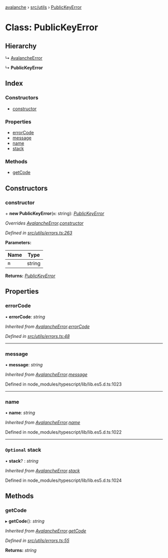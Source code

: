 [avalanche](../README.md) › [src/utils](../modules/src_utils.md) › [PublicKeyError](src_utils.publickeyerror.md)

# Class: PublicKeyError

## Hierarchy

  ↳ [AvalancheError](src_utils.avalancheerror.md)

  ↳ **PublicKeyError**

## Index

### Constructors

* [constructor](src_utils.publickeyerror.md#constructor)

### Properties

* [errorCode](src_utils.publickeyerror.md#errorcode)
* [message](src_utils.publickeyerror.md#message)
* [name](src_utils.publickeyerror.md#name)
* [stack](src_utils.publickeyerror.md#optional-stack)

### Methods

* [getCode](src_utils.publickeyerror.md#getcode)

## Constructors

###  constructor

\+ **new PublicKeyError**(`m`: string): *[PublicKeyError](src_utils.publickeyerror.md)*

*Overrides [AvalancheError](src_utils.avalancheerror.md).[constructor](src_utils.avalancheerror.md#constructor)*

*Defined in [src/utils/errors.ts:263](https://github.com/ava-labs/avalanchejs/blob/5511161/src/utils/errors.ts#L263)*

**Parameters:**

Name | Type |
------ | ------ |
`m` | string |

**Returns:** *[PublicKeyError](src_utils.publickeyerror.md)*

## Properties

###  errorCode

• **errorCode**: *string*

*Inherited from [AvalancheError](src_utils.avalancheerror.md).[errorCode](src_utils.avalancheerror.md#errorcode)*

*Defined in [src/utils/errors.ts:48](https://github.com/ava-labs/avalanchejs/blob/5511161/src/utils/errors.ts#L48)*

___

###  message

• **message**: *string*

*Inherited from [AvalancheError](src_utils.avalancheerror.md).[message](src_utils.avalancheerror.md#message)*

Defined in node_modules/typescript/lib/lib.es5.d.ts:1023

___

###  name

• **name**: *string*

*Inherited from [AvalancheError](src_utils.avalancheerror.md).[name](src_utils.avalancheerror.md#name)*

Defined in node_modules/typescript/lib/lib.es5.d.ts:1022

___

### `Optional` stack

• **stack**? : *string*

*Inherited from [AvalancheError](src_utils.avalancheerror.md).[stack](src_utils.avalancheerror.md#optional-stack)*

Defined in node_modules/typescript/lib/lib.es5.d.ts:1024

## Methods

###  getCode

▸ **getCode**(): *string*

*Inherited from [AvalancheError](src_utils.avalancheerror.md).[getCode](src_utils.avalancheerror.md#getcode)*

*Defined in [src/utils/errors.ts:55](https://github.com/ava-labs/avalanchejs/blob/5511161/src/utils/errors.ts#L55)*

**Returns:** *string*
